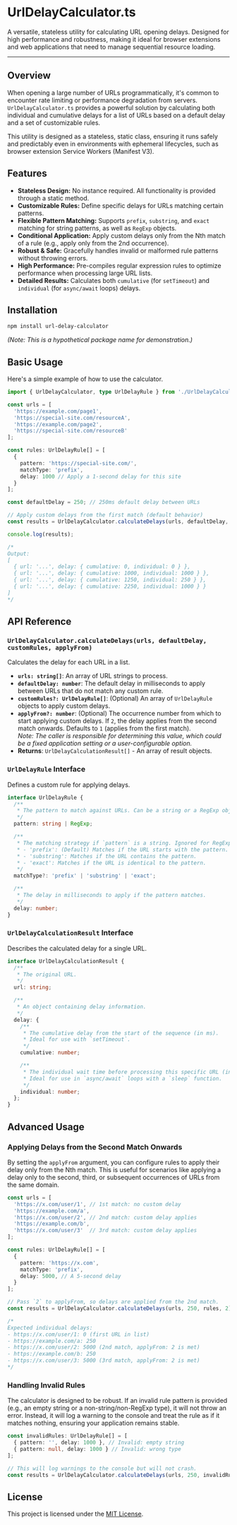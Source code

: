 # UrlDelayCalculator.ts

A versatile, stateless utility for calculating URL opening delays. Designed for high performance and robustness, making it ideal for browser extensions and web applications that need to manage sequential resource loading.

---

## Overview

When opening a large number of URLs programmatically, it's common to encounter rate limiting or performance degradation from servers. `UrlDelayCalculator.ts` provides a powerful solution by calculating both individual and cumulative delays for a list of URLs based on a default delay and a set of customizable rules.

This utility is designed as a stateless, static class, ensuring it runs safely and predictably even in environments with ephemeral lifecycles, such as browser extension Service Workers (Manifest V3).

## Features

- **Stateless Design:** No instance required. All functionality is provided through a static method.
- **Customizable Rules:** Define specific delays for URLs matching certain patterns.
- **Flexible Pattern Matching:** Supports `prefix`, `substring`, and `exact` matching for string patterns, as well as `RegExp` objects.
- **Conditional Application:** Apply custom delays only from the Nth match of a rule (e.g., apply only from the 2nd occurrence).
- **Robust & Safe:** Gracefully handles invalid or malformed rule patterns without throwing errors.
- **High Performance:** Pre-compiles regular expression rules to optimize performance when processing large URL lists.
- **Detailed Results:** Calculates both `cumulative` (for `setTimeout`) and `individual` (for `async/await` loops) delays.

## Installation

```bash
npm install url-delay-calculator
```
*(Note: This is a hypothetical package name for demonstration.)*

## Basic Usage

Here's a simple example of how to use the calculator.

```typescript
import { UrlDelayCalculator, type UrlDelayRule } from './UrlDelayCalculator';

const urls = [
  'https://example.com/page1',
  'https://special-site.com/resourceA',
  'https://example.com/page2',
  'https://special-site.com/resourceB'
];

const rules: UrlDelayRule[] = [
  {
    pattern: 'https://special-site.com/',
    matchType: 'prefix',
    delay: 1000 // Apply a 1-second delay for this site
  }
];

const defaultDelay = 250; // 250ms default delay between URLs

// Apply custom delays from the first match (default behavior)
const results = UrlDelayCalculator.calculateDelays(urls, defaultDelay, rules);

console.log(results);

/*
Output:
[
  { url: '...', delay: { cumulative: 0, individual: 0 } },
  { url: '...', delay: { cumulative: 1000, individual: 1000 } },
  { url: '...', delay: { cumulative: 1250, individual: 250 } },
  { url: '...', delay: { cumulative: 2250, individual: 1000 } }
]
*/
```

## API Reference

### `UrlDelayCalculator.calculateDelays(urls, defaultDelay, customRules, applyFrom)`

Calculates the delay for each URL in a list.

- **`urls: string[]`**: An array of URL strings to process.
- **`defaultDelay: number`**: The default delay in milliseconds to apply between URLs that do not match any custom rule.
- **`customRules?: UrlDelayRule[]`**: (Optional) An array of `UrlDelayRule` objects to apply custom delays.
- **`applyFrom?: number`**: (Optional) The occurrence number from which to start applying custom delays. If `2`, the delay applies from the second match onwards. Defaults to `1` (applies from the first match).<br>_Note: The caller is responsible for determining this value, which could be a fixed application setting or a user-configurable option._
- **Returns**: `UrlDelayCalculationResult[]` - An array of result objects.

### `UrlDelayRule` Interface

Defines a custom rule for applying delays.

```typescript
interface UrlDelayRule {
  /**
   * The pattern to match against URLs. Can be a string or a RegExp object.
   */
  pattern: string | RegExp;

  /**
   * The matching strategy if `pattern` is a string. Ignored for RegExp patterns.
   * - 'prefix': (Default) Matches if the URL starts with the pattern.
   * - 'substring': Matches if the URL contains the pattern.
   * - 'exact': Matches if the URL is identical to the pattern.
   */
  matchType?: 'prefix' | 'substring' | 'exact';

  /**
   * The delay in milliseconds to apply if the pattern matches.
   */
  delay: number;
}
```

### `UrlDelayCalculationResult` Interface

Describes the calculated delay for a single URL.

```typescript
interface UrlDelayCalculationResult {
  /**
   * The original URL.
   */
  url: string;

  /**
   * An object containing delay information.
   */
  delay: {
    /**
     * The cumulative delay from the start of the sequence (in ms).
     * Ideal for use with `setTimeout`.
     */
    cumulative: number;

    /**
     * The individual wait time before processing this specific URL (in ms).
     * Ideal for use in `async/await` loops with a `sleep` function.
     */
    individual: number;
  };
}
```

## Advanced Usage

### Applying Delays from the Second Match Onwards

By setting the `applyFrom` argument, you can configure rules to apply their delay only from the Nth match. This is useful for scenarios like applying a delay only to the second, third, or subsequent occurrences of URLs from the same domain.

```typescript
const urls = [
  'https://x.com/user/1', // 1st match: no custom delay
  'https://example.com/a',
  'https://x.com/user/2', // 2nd match: custom delay applies
  'https://example.com/b',
  'https://x.com/user/3'  // 3rd match: custom delay applies
];

const rules: UrlDelayRule[] = [
  {
    pattern: 'https://x.com',
    matchType: 'prefix',
    delay: 5000, // A 5-second delay
  }
];

// Pass `2` to applyFrom, so delays are applied from the 2nd match.
const results = UrlDelayCalculator.calculateDelays(urls, 250, rules, 2);

/*
Expected individual delays:
- https://x.com/user/1: 0 (first URL in list)
- https://example.com/a: 250
- https://x.com/user/2: 5000 (2nd match, applyFrom: 2 is met)
- https://example.com/b: 250
- https://x.com/user/3: 5000 (3rd match, applyFrom: 2 is met)
*/
```

### Handling Invalid Rules

The calculator is designed to be robust. If an invalid rule pattern is provided (e.g., an empty string or a non-string/non-RegExp type), it will not throw an error. Instead, it will log a warning to the console and treat the rule as if it matches nothing, ensuring your application remains stable.

```typescript
const invalidRules: UrlDelayRule[] = [
  { pattern: '', delay: 1000 }, // Invalid: empty string
  { pattern: null, delay: 1000 } // Invalid: wrong type
];

// This will log warnings to the console but will not crash.
const results = UrlDelayCalculator.calculateDelays(urls, 250, invalidRules);
```

## License

This project is licensed under the [MIT License](LICENSE.md).
